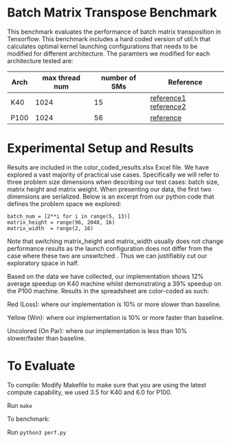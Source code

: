 # Batch Matrix Transpose Benchmark

This benchmark evaluates the performance of batch matrix transposition in Tensorflow. 
This benchmark includes a hard coded version of util.h that calculates optimal kernel launching configurations that needs to be modified for different architecture.
The paramters we modified for each architecture tested are:

| Arch | max thread num | number of SMs | Reference               |
|------|----------------|---------------|-------------------------|
| K40  | 1024           | 15            | [reference1](https://www.microway.com/hpc-tech-tips/nvidia-tesla-k40-atlas-gpu-accelerator-kepler-gk110b-up-close/) [reference2](http://gpu.cs.uct.ac.za/Slides/Kepler2.pdf)         |
| P100 | 1024           | 56            | [reference](https://images.nvidia.com/content/pdf/tesla/whitepaper/pascal-architecture-whitepaper.pdf) |

# Experimental Setup and Results

Results are included in the color\_coded\_results.xlsx Excel file. We have explored a vast majority of practical use cases. Specifically we will refer to three problem size dimensions when describing our test cases: batch size, matrix height and matrix weight. When presenting our data, the first two dimensions are serialized. Below is an excerpt from our python code that defines the problem space we explored:

```
batch_num = [2**i for i in range(5, 13)]
matrix_height = range(96, 2048, 16)
matrix_width  = range(2, 16)
```

Note that switching matrix\_height and matrix\_width usually does not change performance results as the launch configuration does not differ from the case where these two are unswitched . Thus we can justifiably cut our exploratory space in half.

Based on the data we have collected, our implementation shows 12% average speedup on K40 machine whilst demonstrating a 39% speedup on the P100 machine. Results in the spreadsheet are color-coded as such:

Red (Loss):    where our implementation is 10% or more slower than baseline.

Yellow (Win): where our implementation is 10% or more faster than baseline.

Uncolored (On Par): where our implementation is less than 10% slower/faster than baseline.

# To Evaluate
To compile:
Modify Makefile to make sure that you are using the latest compute capability, we used 3.5 for K40 and 6.0 for P100.

Run `make`

To benchmark:

Run `python3 perf.py`
